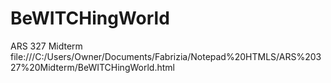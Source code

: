 # BeWITCHingWorld
ARS 327 Midterm
file:///C:/Users/Owner/Documents/Fabrizia/Notepad%20HTMLS/ARS%20327%20Midterm/BeWITCHingWorld.html
